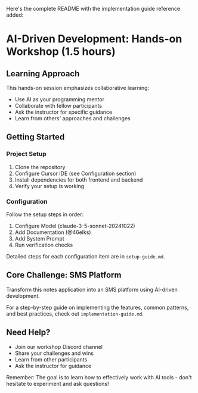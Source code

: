 Here's the complete README with the implementation guide reference added:

# AI-Driven Development: Hands-on Workshop (1.5 hours)

## Learning Approach
This hands-on session emphasizes collaborative learning:
- Use AI as your programming mentor
- Collaborate with fellow participants
- Ask the instructor for specific guidance
- Learn from others' approaches and challenges

## Getting Started

### Project Setup
1. Clone the repository
2. Configure Cursor IDE (see Configuration section)
3. Install dependencies for both frontend and backend
4. Verify your setup is working

### Configuration
Follow the setup steps in order:
1. Configure Model (claude-3-5-sonnet-20241022)
2. Add Documentation (@46elks)
3. Add System Prompt
4. Run verification checks

Detailed steps for each configuration item are in `setup-guide.md`.

## Core Challenge: SMS Platform
Transform this notes application into an SMS platform using AI-driven development.

For a step-by-step guide on implementing the features, common patterns, and best practices, check out `implementation-guide.md`.

## Need Help?
- Join our workshop Discord channel
- Share your challenges and wins
- Learn from other participants
- Ask the instructor for guidance

Remember: The goal is to learn how to effectively work with AI tools - don't hesitate to experiment and ask questions!